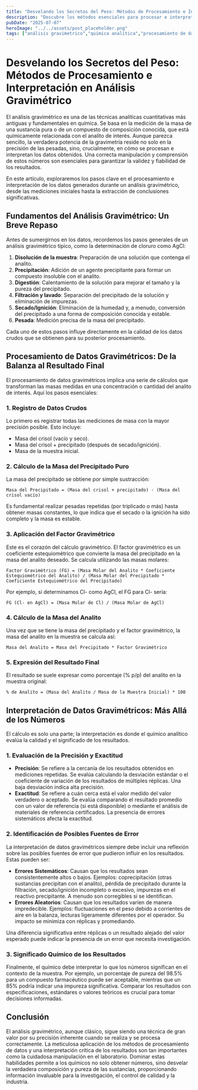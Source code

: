 ```yaml
---
title: "Desvelando los Secretos del Peso: Métodos de Procesamiento e Interpretación en Análisis Gravimétrico"
description: "Descubre los métodos esenciales para procesar e interpretar datos en el análisis gravimétrico, garantizando resultados precisos y fiables. Aprende sobre cálculos estequiométricos, factores gravimétricos y cómo evaluar la calidad de tus mediciones."
pubDate: "2025-07-07"
heroImage: "../../assets/post_placeholder.png"
tags: ["análisis gravimetrico","quimica analitica","procesamiento de datos"]
---
```



# Desvelando los Secretos del Peso: Métodos de Procesamiento e Interpretación en Análisis Gravimétrico

El análisis gravimétrico es una de las técnicas analíticas cuantitativas más antiguas y fundamentales en química. Se basa en la medición de la masa de una sustancia pura o de un compuesto de composición conocida, que está químicamente relacionada con el analito de interés. Aunque parezca sencillo, la verdadera potencia de la gravimetría reside no solo en la precisión de las pesadas, sino, crucialmente, en cómo se procesan e interpretan los datos obtenidos. Una correcta manipulación y comprensión de estos números son esenciales para garantizar la validez y fiabilidad de los resultados.

En este artículo, exploraremos los pasos clave en el procesamiento e interpretación de los datos generados durante un análisis gravimétrico, desde las mediciones iniciales hasta la extracción de conclusiones significativas.

## Fundamentos del Análisis Gravimétrico: Un Breve Repaso

Antes de sumergirnos en los datos, recordemos los pasos generales de un análisis gravimétrico típico, como la determinación de cloruro como AgCl:

1.  **Disolución de la muestra**: Preparación de una solución que contenga el analito.
2.  **Precipitación**: Adición de un agente precipitante para formar un compuesto insoluble con el analito.
3.  **Digestión**: Calentamiento de la solución para mejorar el tamaño y la pureza del precipitado.
4.  **Filtración y lavado**: Separación del precipitado de la solución y eliminación de impurezas.
5.  **Secado/Ignición**: Eliminación de la humedad y, a menudo, conversión del precipitado a una forma de composición conocida y estable.
6.  **Pesada**: Medición precisa de la masa del precipitado.

Cada uno de estos pasos influye directamente en la calidad de los datos crudos que se obtienen para su posterior procesamiento.

## Procesamiento de Datos Gravimétricos: De la Balanza al Resultado Final

El procesamiento de datos gravimétricos implica una serie de cálculos que transforman las masas medidas en una concentración o cantidad del analito de interés. Aquí los pasos esenciales:

### 1. Registro de Datos Crudos

Lo primero es registrar todas las mediciones de masa con la mayor precisión posible. Esto incluye:

*   Masa del crisol (vacío y seco).
*   Masa del crisol + precipitado (después de secado/ignición).
*   Masa de la muestra inicial.

### 2. Cálculo de la Masa del Precipitado Puro

La masa del precipitado se obtiene por simple sustracción:

`Masa del Precipitado = (Masa del crisol + precipitado) - (Masa del crisol vacío)`

Es fundamental realizar pesadas repetidas (por triplicado o más) hasta obtener masas constantes, lo que indica que el secado o la ignición ha sido completo y la masa es estable.

### 3. Aplicación del Factor Gravimétrico

Este es el corazón del cálculo gravimétrico. El factor gravimétrico es un coeficiente estequiométrico que convierte la masa del precipitado en la masa del analito deseado. Se calcula utilizando las masas molares:

`Factor Gravimétrico (FG) = (Masa Molar del Analito * Coeficiente Estequiométrico del Analito) / (Masa Molar del Precipitado * Coeficiente Estequiométrico del Precipitado)`

Por ejemplo, si determinamos Cl- como AgCl, el FG para Cl- sería:

`FG (Cl- en AgCl) = (Masa Molar de Cl) / (Masa Molar de AgCl)`

### 4. Cálculo de la Masa del Analito

Una vez que se tiene la masa del precipitado y el factor gravimétrico, la masa del analito en la muestra se calcula así:

`Masa del Analito = Masa del Precipitado * Factor Gravimétrico`

### 5. Expresión del Resultado Final

El resultado se suele expresar como porcentaje (% p/p) del analito en la muestra original:

`% de Analito = (Masa del Analito / Masa de la Muestra Inicial) * 100`

## Interpretación de Datos Gravimétricos: Más Allá de los Números

El cálculo es solo una parte; la interpretación es donde el químico analítico evalúa la calidad y el significado de los resultados.

### 1. Evaluación de la Precisión y Exactitud

*   **Precisión**: Se refiere a la cercanía de los resultados obtenidos en mediciones repetidas. Se evalúa calculando la desviación estándar o el coeficiente de variación de los resultados de múltiples réplicas. Una baja desviación indica alta precisión.
*   **Exactitud**: Se refiere a cuán cerca está el valor medido del valor verdadero o aceptado. Se evalúa comparando el resultado promedio con un valor de referencia (si está disponible) o mediante el análisis de materiales de referencia certificados. La presencia de errores sistemáticos afecta la exactitud.

### 2. Identificación de Posibles Fuentes de Error

La interpretación de datos gravimétricos siempre debe incluir una reflexión sobre las posibles fuentes de error que pudieron influir en los resultados. Estas pueden ser:

*   **Errores Sistemáticos**: Causan que los resultados sean consistentemente altos o bajos. Ejemplos: coprecipitación (otras sustancias precipitan con el analito), pérdida de precipitado durante la filtración, secado/ignición incompleto o excesivo, impurezas en el reactivo precipitante. A menudo son corregibles si se identifican.
*   **Errores Aleatorios**: Causan que los resultados varíen de manera impredecible. Ejemplos: fluctuaciones en el peso debido a corrientes de aire en la balanza, lecturas ligeramente diferentes por el operador. Su impacto se minimiza con réplicas y promediando.

Una diferencia significativa entre réplicas o un resultado alejado del valor esperado puede indicar la presencia de un error que necesita investigación.

### 3. Significado Químico de los Resultados

Finalmente, el químico debe interpretar lo que los números significan en el contexto de la muestra. Por ejemplo, un porcentaje de pureza del 98.5% para un compuesto farmacéutico puede ser aceptable, mientras que un 85% podría indicar una impureza significativa. Comparar los resultados con especificaciones, estándares o valores teóricos es crucial para tomar decisiones informadas.

## Conclusión

El análisis gravimétrico, aunque clásico, sigue siendo una técnica de gran valor por su precisión inherente cuando se realiza y se procesa correctamente. La meticulosa aplicación de los métodos de procesamiento de datos y una interpretación crítica de los resultados son tan importantes como la cuidadosa manipulación en el laboratorio. Dominar estas habilidades permite a los químicos no solo obtener números, sino desvelar la verdadera composición y pureza de las sustancias, proporcionando información invaluable para la investigación, el control de calidad y la industria.

